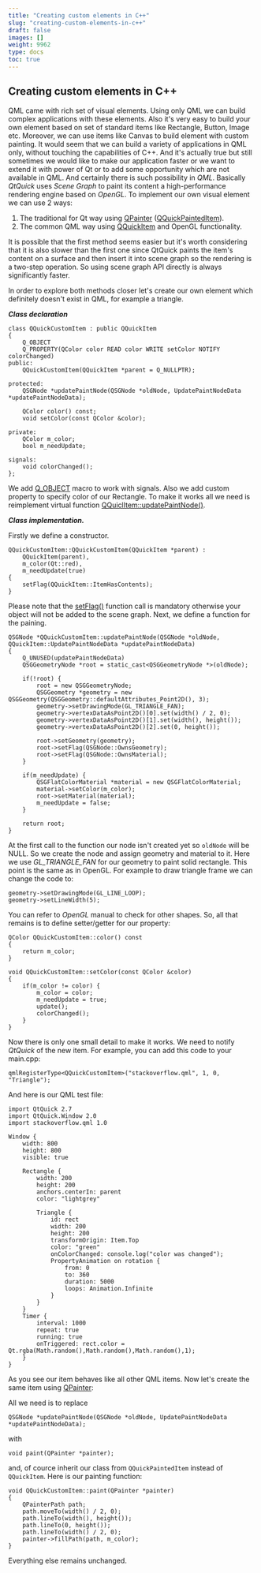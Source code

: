 ```yaml
---
title: "Creating custom elements in C++"
slug: "creating-custom-elements-in-c++"
draft: false
images: []
weight: 9962
type: docs
toc: true
---
```


## Creating custom elements in C++
QML came with rich set of visual elements. Using only QML we can build complex applications with these elements. 
Also it's very easy to build your own element based on set of standard items like Rectangle, Button, Image etc. 
Moreover, we can use items like Canvas to build element with custom painting.
It would seem that we can build a variety of applications in QML only, without touching the capabilities of C++.
And it's actually true but still sometimes we would like to make our application faster or we want to extend it with power of Qt or to add some opportunity which are not available in QML.
And certainly there is such possibility in *QML*.
Basically *QtQuick* uses *Scene Graph* to paint its content a high-performance rendering engine based on *OpenGL*. 
To implement our own visual element we can use 2 ways:
1. The traditional for Qt way using [QPainter][1] ([QQuickPaintedItem][2]).
2. The common QML way using [QQuickItem][3] and OpenGL functionality. 

It is possible that the first method seems easier but it's worth considering that it is also slower than the first one since QtQuick paints the item's content on a surface and then 
insert it into scene graph so the rendering is a two-step operation. So using scene graph API directly is always significantly faster.

In order to explore both methods closer let's create our own element which definitely doesn't exist in QML, for example a triangle.

***Class declaration***

<!-- language: lang-cpp -->

    class QQuickCustomItem : public QQuickItem
    {
        Q_OBJECT
        Q_PROPERTY(QColor color READ color WRITE setColor NOTIFY colorChanged)
    public:
        QQuickCustomItem(QQuickItem *parent = Q_NULLPTR);
    
    protected:
        QSGNode *updatePaintNode(QSGNode *oldNode, UpdatePaintNodeData *updatePaintNodeData);
    
        QColor color() const;
        void setColor(const QColor &color);
    
    private:
        QColor m_color;
        bool m_needUpdate;
    
    signals:
        void colorChanged();
    };

We add [Q_OBJECT][4] macro to work with signals. Also we add custom property to specify color of our Rectangle.
To make it works all we need is reimplement virtual function [QQuiclItem::updatePaintNode()][5].

***Class implementation.*** 

Firstly we define a constructor.

<!-- language: lang-cpp -->

    QQuickCustomItem::QQuickCustomItem(QQuickItem *parent) :
        QQuickItem(parent),
        m_color(Qt::red),
        m_needUpdate(true)
    {
        setFlag(QQuickItem::ItemHasContents);
    }

Please note that the [setFlag()][6] function call is mandatory otherwise your object will not be added to the scene graph.
Next, we define a function for the paining.

<!-- language: lang-cpp -->

    QSGNode *QQuickCustomItem::updatePaintNode(QSGNode *oldNode, QQuickItem::UpdatePaintNodeData *updatePaintNodeData)
    {
        Q_UNUSED(updatePaintNodeData)
        QSGGeometryNode *root = static_cast<QSGGeometryNode *>(oldNode);
    
        if(!root) {
            root = new QSGGeometryNode;
            QSGGeometry *geometry = new QSGGeometry(QSGGeometry::defaultAttributes_Point2D(), 3);
            geometry->setDrawingMode(GL_TRIANGLE_FAN);
            geometry->vertexDataAsPoint2D()[0].set(width() / 2, 0);
            geometry->vertexDataAsPoint2D()[1].set(width(), height());
            geometry->vertexDataAsPoint2D()[2].set(0, height());
    
            root->setGeometry(geometry);
            root->setFlag(QSGNode::OwnsGeometry);
            root->setFlag(QSGNode::OwnsMaterial);
        }
    
        if(m_needUpdate) {
            QSGFlatColorMaterial *material = new QSGFlatColorMaterial;
            material->setColor(m_color);
            root->setMaterial(material);
            m_needUpdate = false;
        }
    
        return root;
    }

At the first call to the function our node isn't created yet so `oldNode` will be NULL. So we create the node and assign geometry and material to it.
Here we use *GL_TRIANGLE_FAN* for our geometry to paint solid rectangle. This point is the same as in OpenGL. For example to draw triangle frame we can change the code to:

<!-- language: lang-cpp -->

    geometry->setDrawingMode(GL_LINE_LOOP);
    geometry->setLineWidth(5);
        
You can refer to *OpenGL* manual to check for other shapes.
So, all that remains is to define setter/getter for our property:

<!-- language: lang-cpp -->

    QColor QQuickCustomItem::color() const
    {
        return m_color;
    }
    
    void QQuickCustomItem::setColor(const QColor &color)
    {
        if(m_color != color) {
            m_color = color;
            m_needUpdate = true;
            update();
            colorChanged();
        }
    }

Now there is only one small detail to make it works. We need to notify *QtQuick* of the new item.
For example, you can add this code to your main.cpp:

<!-- language: lang-cpp -->

    qmlRegisterType<QQuickCustomItem>("stackoverflow.qml", 1, 0, "Triangle");
        
And here is our QML test file:        
    
<!-- language: lang-js -->

    import QtQuick 2.7
    import QtQuick.Window 2.0
    import stackoverflow.qml 1.0
    
    Window {
        width: 800
        height: 800
        visible: true
    
        Rectangle {
            width: 200
            height: 200
            anchors.centerIn: parent
            color: "lightgrey"
    
            Triangle {
                id: rect
                width: 200
                height: 200
                transformOrigin: Item.Top
                color: "green"
                onColorChanged: console.log("color was changed");
                PropertyAnimation on rotation {
                    from: 0
                    to: 360
                    duration: 5000
                    loops: Animation.Infinite
                }
            }
        }
        Timer {
            interval: 1000
            repeat: true
            running: true
            onTriggered: rect.color = Qt.rgba(Math.random(),Math.random(),Math.random(),1);
        }
    }

As you see our item behaves like all other QML items.
Now let's create the same item using [QPainter][1]:

All we need is to replace 

    QSGNode *updatePaintNode(QSGNode *oldNode, UpdatePaintNodeData *updatePaintNodeData);

with

    void paint(QPainter *painter);

and, of cource inherit our class from `QQuickPaintedItem` instead of `QQuickItem`.
Here is our painting function:

<!-- language: lang-cpp -->

    void QQuickCustomItem::paint(QPainter *painter)
    {
        QPainterPath path;
        path.moveTo(width() / 2, 0);
        path.lineTo(width(), height());
        path.lineTo(0, height());
        path.lineTo(width() / 2, 0);
        painter->fillPath(path, m_color);
    }

Everything else remains unchanged.


  [1]: http://doc.qt.io/qt-5/qpainter.html
  [2]: http://doc.qt.io/qt-5/qquickpainteditem.html
  [3]: http://doc.qt.io/qt-5/qquickitem.html
  [4]: http://doc.qt.io/qt-5/qobject.html#Q_OBJECT
  [5]: http://doc.qt.io/qt-5/qquickitem.html#updatePaintNode
  [6]: http://doc.qt.io/qt-5/qquickitem.html#setFlag

